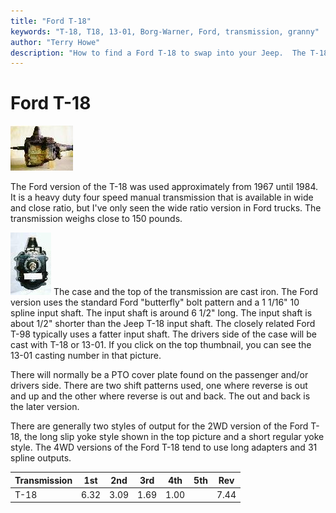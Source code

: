 ```yaml
---
title: "Ford T-18"
keywords: "T-18, T18, 13-01, Borg-Warner, Ford, transmission, granny"
author: "Terry Howe"
description: "How to find a Ford T-18 to swap into your Jeep.  The T-18 is a heavy duty, granny low, four speed manual transmission."
---
```

# Ford T-18

[![Unconverted 2WD Ford T-18](../../../img/transmission/upgrades/fordt18/ford2wdt18_.jpg)](../../../img/transmission/upgrades/fordt18/ford2wdt18.jpg) 

The Ford version of the T-18 was used approximately from 1967 until 1984. It is a heavy duty four speed manual transmission that is available in wide and close ratio, but I've only seen the wide ratio version in Ford trucks. The transmission weighs close to 150 pounds.

[![Ford T-18 bolt pattern](../../../img/transmission/upgrades/ft18f_.jpg)](../../../img/transmission/upgrades/ft18f.jpg) The case and the top of the transmission are cast iron. The Ford version uses the standard Ford "butterfly" bolt pattern and a 1 1/16" 10 spline input shaft. The input shaft is around 6 1/2" long. The input shaft is about 1/2" shorter than the Jeep T-18 input shaft. The closely related Ford T-98 typically uses a fatter input shaft. The drivers side of the case will be cast with T-18 or 13-01. If you click on the top thumbnail, you can see the 13-01 casting number in that picture. 

There will normally be a PTO cover plate found on the passenger and/or drivers side. There are two shift patterns used, one where reverse is out and up and the other where reverse is out and back. The out and back is the later version.

There are generally two styles of output for the 2WD version of the Ford T-18, the long slip yoke style shown in the top picture and a short regular yoke style. The 4WD versions of the Ford T-18 tend to use long adapters and 31 spline outputs.  

| Transmission | 1st  | 2nd  | 3rd  | 4th  | 5th | Rev  |
|--------------|------|------|------|------|-----|------|
| T-18         | 6.32 | 3.09 | 1.69 | 1.00 |     | 7.44 |